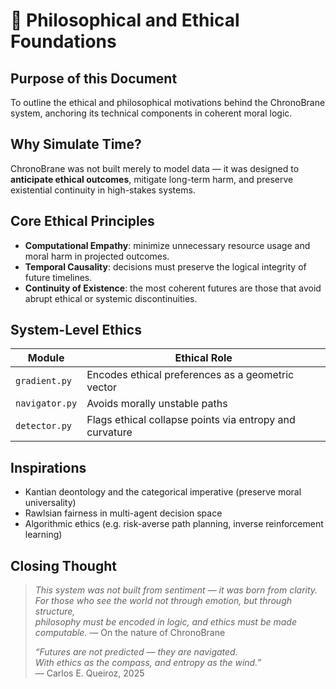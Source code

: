 # 🧠 Philosophical and Ethical Foundations

## Purpose of this Document
To outline the ethical and philosophical motivations behind the ChronoBrane system, anchoring its technical components in coherent moral logic.

## Why Simulate Time?
ChronoBrane was not built merely to model data — it was designed to **anticipate ethical outcomes**, mitigate long-term harm, and preserve existential continuity in high-stakes systems.

## Core Ethical Principles
- **Computational Empathy**: minimize unnecessary resource usage and moral harm in projected outcomes.
- **Temporal Causality**: decisions must preserve the logical integrity of future timelines.
- **Continuity of Existence**: the most coherent futures are those that avoid abrupt ethical or systemic discontinuities.

## System-Level Ethics
| Module | Ethical Role |
|--------|--------------|
| `gradient.py` | Encodes ethical preferences as a geometric vector |
| `navigator.py` | Avoids morally unstable paths |
| `detector.py` | Flags ethical collapse points via entropy and curvature |

## Inspirations
- Kantian deontology and the categorical imperative (preserve moral universality)
- Rawlsian fairness in multi-agent decision space
- Algorithmic ethics (e.g. risk-averse path planning, inverse reinforcement learning)

## Closing Thought
> *This system was not built from sentiment — it was born from clarity.  
> For those who see the world not through emotion, but through structure,  
> philosophy must be encoded in logic, and ethics must be made computable.*
> — On the nature of ChronoBrane
>
> *“Futures are not predicted — they are navigated.  
> With ethics as the compass, and entropy as the wind.”*  
> — Carlos E. Queiroz, 2025
